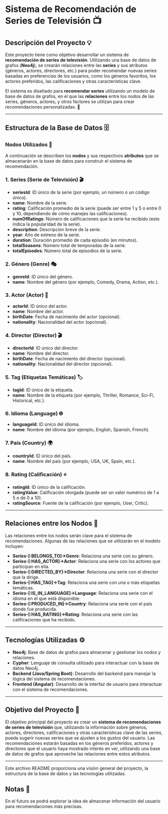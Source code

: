 # **Sistema de Recomendación de Series de Televisión** 📺

## **Descripción del Proyecto** 💡

Este proyecto tiene como objetivo desarrollar un sistema de **recomendación de series de televisión**. Utilizando una base de datos de grafos (**Neo4j**), se crearán relaciones entre las **series** y sus atributos (géneros, actores, directores, etc.) para poder recomendar nuevas series basadas en preferencias de los usuarios, como los géneros favoritos, los actores preferidos, las calificaciones y otras características clave.

El sistema es diseñado para **recomendar series** utilizando un modelo de base de datos de grafos, en el que las **relaciones** entre los nodos de las series, géneros, actores, y otros factores se utilizan para crear recomendaciones personalizadas. 🔄

---

## **Estructura de la Base de Datos** 🗄️

### **Nodos Utilizados** 🔘

A continuación se describen los **nodos** y sus respectivos **atributos** que se almacenarán en la base de datos para construir el sistema de recomendación.

### **1. Series (Serie de Televisión)** 🎬
- **seriesId**: ID único de la serie (por ejemplo, un número o un código único).
- **name**: Nombre de la serie.
- **rating**: Calificación promedio de la serie (puede ser entre 1 y 5 o entre 0 y 10, dependiendo de cómo manejes las calificaciones).
- **numOfRatings**: Número de calificaciones que la serie ha recibido (esto indica la popularidad de la serie).
- **description**: Descripción breve de la serie.
- **year**: Año de estreno de la serie.
- **duration**: Duración promedio de cada episodio (en minutos).
- **totalSeasons**: Número total de temporadas de la serie.
- **totalEpisodes**: Número total de episodios de la serie.

### **2. Género (Genre)** 🎭
- **genreId**: ID único del género.
- **name**: Nombre del género (por ejemplo, Comedy, Drama, Action, etc.).

### **3. Actor (Actor)** 🎤
- **actorId**: ID único del actor.
- **name**: Nombre del actor.
- **birthDate**: Fecha de nacimiento del actor (opcional).
- **nationality**: Nacionalidad del actor (opcional).

### **4. Director (Director)** 🎬
- **directorId**: ID único del director.
- **name**: Nombre del director.
- **birthDate**: Fecha de nacimiento del director (opcional).
- **nationality**: Nacionalidad del director (opcional).

### **5. Tag (Etiquetas Temáticas)** 🏷️
- **tagId**: ID único de la etiqueta.
- **name**: Nombre de la etiqueta (por ejemplo, Thriller, Romance, Sci-Fi, Historical, etc.).

### **6. Idioma (Language)** 🌐
- **languageId**: ID único del idioma.
- **name**: Nombre del idioma (por ejemplo, English, Spanish, French).

### **7. País (Country)** 🌍
- **countryId**: ID único del país.
- **name**: Nombre del país (por ejemplo, USA, UK, Spain, etc.).

### **8. Rating (Calificación)** ⭐
- **ratingId**: ID único de la calificación.
- **ratingValue**: Calificación otorgada (puede ser un valor numérico de 1 a 5 o de 0 a 10).
- **ratingSource**: Fuente de la calificación (por ejemplo, User, Critic).

---

## **Relaciones entre los Nodos** 🔗

Las relaciones entre los nodos serán clave para el sistema de recomendaciones. Algunas de las relaciones que se utilizarán en el modelo incluyen:

- **Series-[:BELONGS_TO]->Genre**: Relaciona una serie con su género.
- **Series-[:HAS_ACTOR]->Actor**: Relaciona una serie con los actores que participan en ella.
- **Series-[:DIRECTED_BY]->Director**: Relaciona una serie con el director que la dirige.
- **Series-[:HAS_TAG]->Tag**: Relaciona una serie con una o más etiquetas temáticas.
- **Series-[:IS_IN_LANGUAGE]->Language**: Relaciona una serie con el idioma en el que está disponible.
- **Series-[:PRODUCED_IN]->Country**: Relaciona una serie con el país donde fue producida.
- **Series-[:HAS_RATING]->Rating**: Relaciona una serie con las calificaciones que ha recibido.

---

## **Tecnologías Utilizadas** ⚙️

- **Neo4j**: Base de datos de grafos para almacenar y gestionar los nodos y relaciones.
- **Cypher**: Lenguaje de consulta utilizado para interactuar con la base de datos Neo4j.
- **Backend (Java/Spring Boot)**: Desarrollo del backend para manejar la lógica del sistema de recomendaciones.
- **Frontend (Angular)**: Desarrollo de la interfaz de usuario para interactuar con el sistema de recomendaciones.

---

## **Objetivo del Proyecto** 🎯

El objetivo principal del proyecto es crear un **sistema de recomendaciones de series de televisión** que, utilizando la información sobre géneros, actores, directores, calificaciones y otras características clave de las series, pueda sugerir nuevas series que se ajusten a los gustos del usuario. Las recomendaciones estarán basadas en los géneros preferidos, actores y directores que el usuario haya mostrado interés en ver, utilizando una base de datos de grafos que aproveche las relaciones entre estos atributos.

---

Este archivo README proporciona una visión general del proyecto, la estructura de la base de datos y las tecnologías utilizadas.

## **Notas** 📝

En el futuro se podrá explorar la idea de almacenar información del usuario para recomendaciones más precisas.